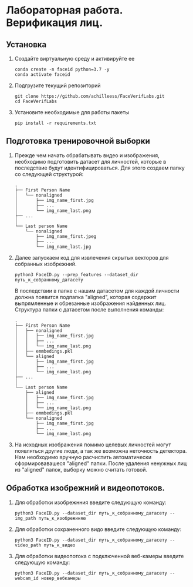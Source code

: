 # Лабораторная работа. Верификация лиц.

## Установка

1. Создайте виртуальную среду и активируйте ее
    ```shell
    conda create -n faceid python=3.7 -y
    conda activate faceid
    ```
2. Подгрузите текущий репозиторий
    ```shell
    git clone https://github.com/achilleess/FaceVerifLabs.git
    cd FaceVerifLabs
    ```

3. Установите необходимые для работы пакеты

    ```shell
    pip install -r requirements.txt
    ```

## Подготовка тренировочной выборки
1. Прежде чем начать обрабатывать видео и изображения, необходимо подготовить датасет для личностей, которые в последствие будут идентифицироваться.
Для этого создаем папку со следующей структурой:
    ```
    .
    ├── First Person Name
    │   └── nonaligned
    │       ├── img_name_first.jpg
    │       ├── ...
    │       └── img_name_last.png
    ├── ...
    │
    └── Last person Name
        └── nonaligned
            ├── img_name_first.jpeg
            ├── ...
            └── img_name_last.jpg
    ```
2. Далее запускаем код для извлечения скрытых векторов для собранных изобрежний.
    ```shell
    python3 FaceID.py --prep_features --dataset_dir путь_к_собранному_датасету
    ```
    В последствии в папке с нашим датасетом для каждой личности должна появится подпапка "aligned", которая содержит выпрямленные и обрезанные изображения найденных лиц. Структура папки с датасетом после выполнения команды:
    ```
    .
    ├── First Person Name
    │   ├── nonaligned
    │   │   ├── img_name_first.jpg
    │   │   ├── ...
    │   │   └── img_name_last.png
    │   ├── emmbedings.pkl
    │   └── aligned
    │       ├── img_name_first.jpg
    │       ├── ...
    │       └── img_name_last.png
    ├── ...
    │
    └── Last person Name
        ├── aligned
        │   ├── img_name_first.jpg
        │   ├── ...
        │   └── img_name_last.png
        ├── emmbedings.pkl
        └── nonaligned
            ├── img_name_first.jpg
            ├── ...
            └── img_name_last.png
    ```
3. На исходных изображения помимо целевых личностей могут появляться другие люди, а так же возможна неточность детектора. Нам необходимо вручную расчистить автоматически сформировавашеся "aligned" папки. После удаления ненужных лиц из "aligned" папок, выборку можно считать готовой.

## Обработка изобрежний и видеопотоков.
1. Для обработки изобрежнния введите следующую команду:
    ```shell
    python3 FaceID.py --dataset_dir путь_к_собранному_датасету --img_path путь_к_изобрежиняю
    ```
2. Для обработки сохраненного видо введите следующую команду:
    ```shell
    python3 FaceID.py --dataset_dir путь_к_собранному_датасету --video_path путь_к_видео
    ```
3. Для обработки видеопотока с подключенной веб-камеры введите следующую команду:
    ```shell
    python3 FaceID.py --dataset_dir путь_к_собранному_датасету --webcam_id новер_вебкамеры
    ```
